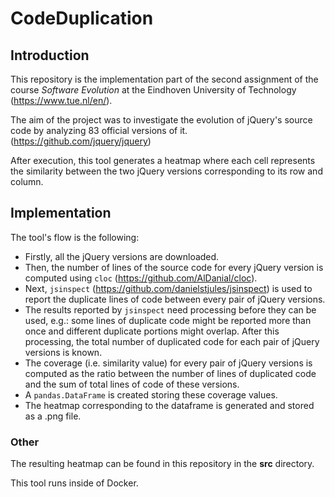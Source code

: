 # CodeDuplication

## Introduction

This repository is the implementation part of the second assignment of the course _Software Evolution_
at the Eindhoven University of Technology (https://www.tue.nl/en/).

The aim of the project was to investigate the evolution of jQuery's source code by analyzing 83 official
versions of it. (https://github.com/jquery/jquery)

After execution, this tool generates a heatmap where each cell represents the similarity between the two jQuery versions
corresponding to its row and column.

## Implementation

The tool's flow is the following:
* Firstly, all the jQuery versions are downloaded.
* Then, the number of lines of the source code for every jQuery version is computed using `cloc`
  (https://github.com/AlDanial/cloc).
* Next, `jsinspect` (https://github.com/danielstjules/jsinspect) is used to report the duplicate lines of code between every pair of jQuery versions.
* The results reported by `jsinspect` need processing before they can be used, e.g.: some lines of duplicate code
  might be reported more than once and different duplicate portions might overlap. After this processing,
  the total number of duplicated code for each pair of jQuery versions is known.
* The coverage (i.e. similarity value) for every pair of jQuery versions is computed as the ratio between the number of lines of duplicated code and the sum of total lines of code of these versions.
* A `pandas.DataFrame` is created storing these coverage values.
* The heatmap corresponding to the dataframe is generated and stored as a .png file.

### Other

The resulting heatmap can be found in this repository in the **src** directory.

This tool runs inside of Docker.